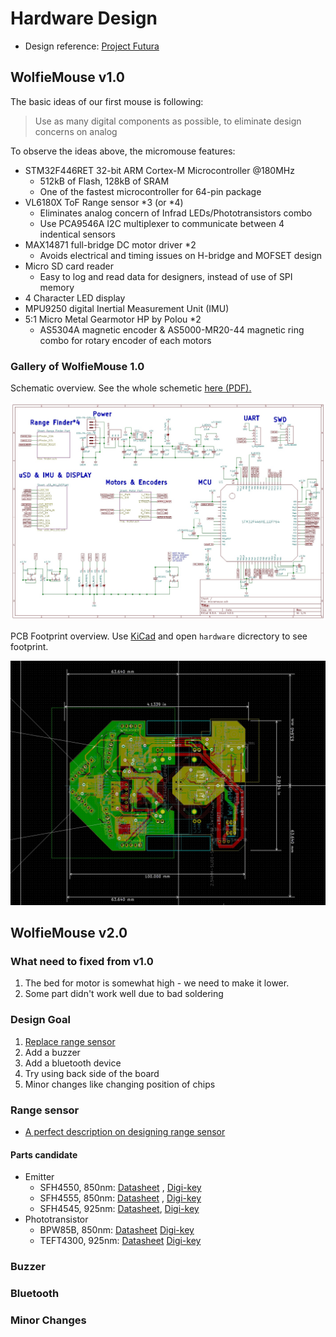 # Hardware Design

* Design reference: [Project Futura](http://micromouseusa.com/?page_id=1342)

## WolfieMouse v1.0

The basic ideas of our first mouse is following:

> Use as many digital components as possible, to eliminate design concerns on analog

To observe the ideas above, the micromouse features:

* STM32F446RET 32-bit ARM Cortex-M Microcontroller @180MHz
  * 512kB of Flash, 128kB of SRAM
  * One of the fastest microcontroller for 64-pin package
* VL6180X ToF Range sensor \*3 (or \*4)
  * Eliminates analog concern of Infrad LEDs/Phototransistors combo
  * Use PCA9546A I2C multiplexer to communicate between 4 indentical sensors
* MAX14871 full-bridge DC motor driver \*2
  * Avoids electrical and timing issues on H-bridge and MOFSET design
* Micro SD card reader
  * Easy to log and read data for designers, instead of use of SPI memory
* 4 Character LED display
* MPU9250 digital Inertial Measurement Unit (IMU)
* 5:1 Micro Metal Gearmotor HP by Polou *2
  * AS5304A magnetic encoder & AS5000-MR20-44 magnetic ring combo for rotary encoder of each motors

### Gallery of WolfieMouse 1.0

Schematic overview. See the whole schemetic [here (PDF).](hardware_design/schematic_2017_Feb.pdf) 

![schematic_overview](hardware_design/schematic_2017_Feb-p1.jpg)

PCB Footprint overview. Use [KiCad](http://kicad-pcb.org/) and open `hardware` dicrectory to see footprint.

![pcb_overview](hardware_design/Footprint_2017_Feb.jpg)

## WolfieMouse v2.0

### What need to fixed from v1.0

1. The bed for motor is somewhat high - we need to make it lower.
2. Some part didn't work well due to bad soldering

### Design Goal

1. [Replace range sensor](#Range-sensor)
2. Add a buzzer
3. Add a bluetooth device
4. Try using back side of the board
5. Minor changes like changing position of chips

### Range sensor

* [A perfect description on designing range sensor](http://micromouseusa.com/wp-content/uploads/2014/02/lecture-5-Parts_design-choicespart1.pptx)

#### Parts candidate

* Emitter
  * SFH4550, 850nm: [Datasheet](http://www.osram-os.com/Graphics/XPic7/00209835_0.pdf)
  , [Digi-key](http://www.digikey.com/product-detail/en/osram-opto-semiconductors-inc/SFH-4550/475-1200-ND/806365)
  * SFH4555, 850nm: [Datasheet](http://www.osram-os.com/Graphics/XPic6/00209799_0.pdf)
  , [Digi-key](http://www.digikey.com/product-detail/en/osram-opto-semiconductors-inc/SFH-4555/475-3023-ND/2205957)
  * SFH4545, 925nm: [Datasheet](http://www.osram-os.com/Graphics/XPic4/00209805_0.pdf),
  [Digi-key](http://www.digikey.com/product-detail/en/osram-opto-semiconductors-inc/SFH-4545/475-2919-ND/2205955)
* Phototransistor
  * BPW85B, 850nm: [Datasheet](http://www.vishay.com/docs/81531/bpw85a.pdf)
  [Digi-key](http://www.digikey.com/product-detail/en/vishay-semiconductor-opto-division/BPW85B/BPW85B-ND/4071265)
  * TEFT4300, 925nm: [Datasheet](http://www.vishay.com/docs/81549/teft4300.pdf)
  [Digi-key](http://www.digikey.com/product-detail/en/vishay-semiconductor-opto-division/TEFT4300/751-1041-ND/1681175)

### Buzzer

### Bluetooth

### Minor Changes

